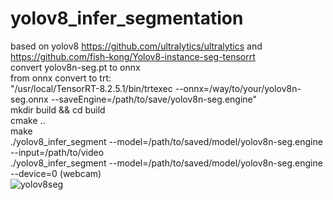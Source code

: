 # yolov8_infer_segmentation
based on yolov8 https://github.com/ultralytics/ultralytics and https://github.com/fish-kong/Yolov8-instance-seg-tensorrt  
convert yolov8n-seg.pt to onnx  
from onnx convert to trt:   
"/usr/local/TensorRT-8.2.5.1/bin/trtexec --onnx=/way/to/your/yolov8n-seg.onnx --saveEngine=/path/to/save/yolov8n-seg.engine"  
mkdir build && cd build  
cmake ..  
make  
./yolov8_infer_segment --model=/path/to/saved/model/yolov8n-seg.engine --input=/path/to/video  
./yolov8_infer_segment --model=/path/to/saved/model/yolov8n-seg.engine --device=0 (webcam)  
![yolov8seg](https://user-images.githubusercontent.com/45326995/216149764-17ddf7e3-1f1e-48ee-aeb5-74ea5e31f2d4.gif)
